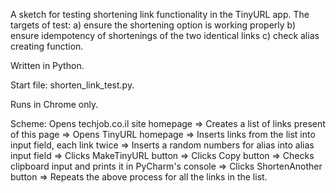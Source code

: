 A sketch for testing shortening link functionality in the TinyURL app. The targets of test: a) ensure the shortening option is working properly b) ensure idempotency of shortenings of the two identical links  c) check alias creating function.

Written in Python.

Start file: shorten_link_test.py.

Runs in Chrome only.

Scheme: Opens techjob.co.il site homepage => Creates a list of links present of this page => Opens TinyURL homepage => Inserts links from the list into input field, each link twice  => Inserts a random numbers for alias into alias input field  => Clicks MakeTinyURL button  =>  Clicks Copy button => Checks clipboard input and prints it in PyCharm's console =>  Clicks ShortenAnother button  => Repeats the above process for all the links in the list.
